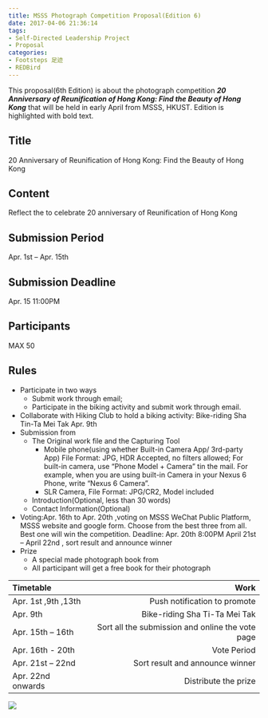 ```yaml
---
title: MSSS Photograph Competition Proposal(Edition 6)
date: 2017-04-06 21:36:14
tags:
- Self-Directed Leadership Project
- Proposal
categories:
- Footsteps 足迹
- REDBird
---
```

This proposal(6th Edition) is about the photograph competition ***20 Anniversary of Reunification of Hong Kong: Find the Beauty of Hong Kong*** that will be held in early April from MSSS, HKUST. Edition is highlighted with bold text.
<!--more-->
## Title

20 Anniversary of Reunification of Hong Kong: Find the Beauty of Hong Kong

## Content

Reflect the to celebrate 20 anniversary of Reunification of Hong Kong

## Submission Period

Apr. 1st – Apr. 15th

## Submission Deadline
Apr. 15  11:00PM

## Participants

MAX 50

## Rules

*  Participate in two ways
   *  Submit work through email;
   *  Participate in the biking activity and submit work through email. 
*  Collaborate with Hiking Club to hold a biking activity: Bike-riding Sha Tin-Ta Mei Tak Apr. 9th
*  Submission from 
   *  The Original work file and the Capturing Tool
      *  Mobile phone(using whether Built-in Camera App/ 3rd-party App) File Format: JPG, HDR Accepted, no filters allowed; For built-in camera, use “Phone Model + Camera” tin the mail. For example, when you are using built-in Camera in your Nexus 6 Phone, write “Nexus 6 Camera”.
      *  SLR Camera, File Format: JPG/CR2, Model included
   *  Introduction(Optional, less than 30 words)
   *  Contact Information(Optional)
*  Voting:Apr. 16th to Apr. 20th ,voting on MSSS  WeChat Public Platform, MSSS website and google form. Choose from the best three from all. Best one will win the competition.
   Deadline: Apr. 20th 8:00PM
   April 21st – April 22nd , sort result and announce winner
*  Prize
   *  A special made photograph book from 
   *  All participant will get a free book for their photograph

|      Timetable      |                   Work                   |
| :------------------ | ---------------------------------------: |
| Apr. 1st ,9th ,13th |       Push notification to promote       |
|      Apr. 9th       |      Bike-riding Sha Ti-Ta Mei Tak       |
|  Apr. 15th – 16th   | Sort all the submission and online the vote page |
|  Apr. 16th - 20th   |               Vote Period                |
|  Apr. 21st – 22nd   |     Sort result and announce winner      |
|  Apr. 22nd onwards  |           Distribute the prize           |

![](/images/proposal1.png)
